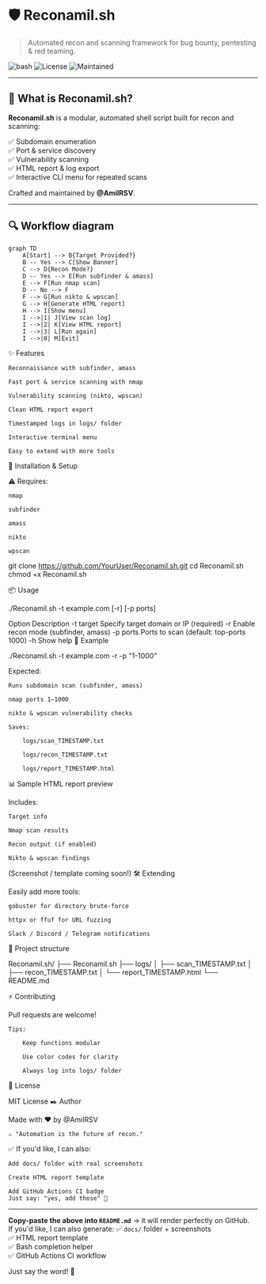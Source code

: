 # 🛡️ Reconamil.sh
> Automated recon and scanning framework for bug bounty, pentesting & red teaming.

![bash](https://img.shields.io/badge/Shell-Bash-green?style=for-the-badge)
![License](https://img.shields.io/badge/License-MIT-blue?style=for-the-badge)
![Maintained](https://img.shields.io/badge/Maintained%3F-yes-purple?style=for-the-badge)

---

## 🚀 What is Reconamil.sh?
**Reconamil.sh** is a modular, automated shell script built for recon and scanning:

✅ Subdomain enumeration  
✅ Port & service discovery  
✅ Vulnerability scanning  
✅ HTML report & log export  
✅ Interactive CLI menu for repeated scans

Crafted and maintained by **@AmilRSV**.

---

## 🔍 Workflow diagram

```mermaid
graph TD
    A[Start] --> B{Target Provided?}
    B -- Yes --> C[Show Banner]
    C --> D{Recon Mode?}
    D -- Yes --> E[Run subfinder & amass]
    E --> F[Run nmap scan]
    D -- No --> F
    F --> G[Run nikto & wpscan]
    G --> H[Generate HTML report]
    H --> I[Show menu]
    I -->|1| J[View scan log]
    I -->|2| K[View HTML report]
    I -->|3| L[Run again]
    I -->|0| M[Exit]
```

✨ Features

    Reconnaissance with subfinder, amass

    Fast port & service scanning with nmap

    Vulnerability scanning (nikto, wpscan)

    Clean HTML report export

    Timestamped logs in logs/ folder

    Interactive terminal menu

    Easy to extend with more tools

🧰 Installation & Setup

⚠️ Requires:

    nmap

    subfinder

    amass

    nikto

    wpscan

git clone https://github.com/YourUser/Reconamil.sh.git
cd Reconamil.sh
chmod +x Reconamil.sh

📦 Usage

./Reconamil.sh -t example.com [-r] [-p ports]

Option	Description
-t target	Specify target domain or IP (required)
-r	Enable recon mode (subfinder, amass)
-p ports	Ports to scan (default: top-ports 1000)
-h	Show help
🧪 Example

./Reconamil.sh -t example.com -r -p "1-1000"

Expected:

    Runs subdomain scan (subfinder, amass)

    nmap ports 1–1000

    nikto & wpscan vulnerability checks

    Saves:

        logs/scan_TIMESTAMP.txt

        logs/recon_TIMESTAMP.txt

        logs/report_TIMESTAMP.html

📊 Sample HTML report preview

Includes:

    Target info

    Nmap scan results

    Recon output (if enabled)

    Nikto & wpscan findings

(Screenshot / template coming soon!)
🛠️ Extending

Easily add more tools:

    gobuster for directory brute-force

    httpx or ffuf for URL fuzzing

    Slack / Discord / Telegram notifications

📂 Project structure

Reconamil.sh/
├── Reconamil.sh
├── logs/
│   ├── scan_TIMESTAMP.txt
│   ├── recon_TIMESTAMP.txt
│   └── report_TIMESTAMP.html
└── README.md

⚡ Contributing

Pull requests are welcome!

    Tips:

        Keep functions modular

        Use color codes for clarity

        Always log into logs/ folder

📜 License

MIT License
✒️ Author

Made with ❤️ by @AmilRSV

    ⚔️ "Automation is the future of recon."

✅ If you'd like, I can also:

    Add docs/ folder with real screenshots

    Create HTML report template

    Add GitHub Actions CI badge
    Just say: "yes, add those" 🚀


---

**Copy-paste the above into `README.md`** → it will render perfectly on GitHub.  
If you'd like, I can also generate:
✅ `docs/` folder + screenshots  
✅ HTML report template  
✅ Bash completion helper  
✅ GitHub Actions CI workflow  

Just say the word! 🚀
